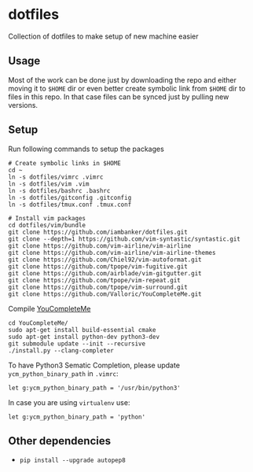# dotfiles

Collection of dotfiles to make setup of new machine easier

## Usage

Most of the work can be done just by downloading the repo and either moving it
to `$HOME` dir or even better create symbolic link from `$HOME` dir to files in
this repo. In that case files can be synced just by pulling new versions.

## Setup

Run following commands to setup the packages
```
# Create symbolic links in $HOME
cd ~
ln -s dotfiles/vimrc .vimrc
ln -s dotfiles/vim .vim
ln -s dotfiles/bashrc .bashrc
ln -s dotfiles/gitconfig .gitconfig
ln -s dotfiles/tmux.conf .tmux.conf

# Install vim packages
cd dotfiles/vim/bundle
git clone https://github.com/iambanker/dotfiles.git
git clone --depth=1 https://github.com/vim-syntastic/syntastic.git
git clone https://github.com/vim-airline/vim-airline 
git clone https://github.com/vim-airline/vim-airline-themes 
git clone https://github.com/Chiel92/vim-autoformat.git
git clone https://github.com/tpope/vim-fugitive.git
git clone https://github.com/airblade/vim-gitgutter.git
git clone https://github.com/tpope/vim-repeat.git
git clone https://github.com/tpope/vim-surround.git
git clone https://github.com/Valloric/YouCompleteMe.git
```

Compile [YouCompleteMe](http://valloric.github.io/YouCompleteMe/#installation)
```
cd YouCompleteMe/
sudo apt-get install build-essential cmake
sudo apt-get install python-dev python3-dev
git submodule update --init --recursive
./install.py --clang-completer
```
To have Python3 Sematic Completion, please update `ycm_python_binary_path` in
`.vimrc`:
```
let g:ycm_python_binary_path = '/usr/bin/python3'
```
In case you are using `virtualenv` use:

```
let g:ycm_python_binary_path = 'python'
```

## Other dependencies

* `pip install --upgrade autopep8`
